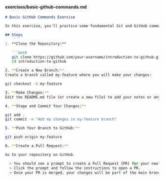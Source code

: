 #### **exercises/basic-github-commands.md**

```markdown
# Basic GitHub Commands Exercise

In this exercise, you'll practice some fundamental Git and GitHub commands.

## Steps

1. **Clone the Repository:**

   ```bash
   git clone https://github.com/your-username/introduction-to-github.git
   cd introduction-to-github

2. **Create a New Branch:**
Create a branch called my-feature where you will make your changes:

git checkout -b my-feature

3. **Make Changes:**
Edit the README.md file (or create a new file) to add your notes or any content.

4. **Stage and Commit Your Changes:**

git add .
git commit -m "Add my changes in my-feature branch"

5. **Push Your Branch to GitHub:**

git push origin my-feature

6. **Create a Pull Request:**

Go to your repository on GitHub.

  > You should see a prompt to create a Pull Request (PR) for your newly pushed branch.
  > Click the prompt and follow the instructions to open a PR.
  > Once your PR is merged, your changes will be part of the main branch.








